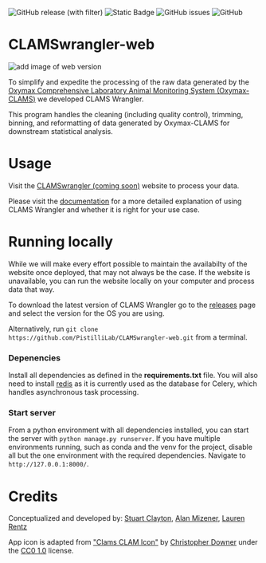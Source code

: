![GitHub release (with filter)](https://img.shields.io/github/v/release/90-Seconds-to-Midnight/CLAMSwrangler)
![Static Badge](https://img.shields.io/badge/maintained%3F-yes-Green)
![GitHub issues](https://img.shields.io/github/issues/90-Seconds-to-Midnight/CLAMSwrangler) 
![GitHub](https://img.shields.io/github/license/90-Seconds-to-Midnight/CLAMSwrangler)


# CLAMSwrangler-web
![add image of web version]()

To simplify and expedite the processing of the raw data generated by the [Oxymax Comprehensive Laboratory Animal Monitoring
System (Oxymax-CLAMS)](https://www.colinst.com/products/clams-comprehensive-lab-animal-monitoring-system) we developed CLAMS Wrangler.

This program handles the cleaning (including quality control), trimming, binning, and reformatting of data generated by Oxymax-CLAMS for downstream statistical analysis.

# Usage
Visit the [CLAMSwrangler (coming soon)]() website to process your data.

Please visit the [documentation](https://pistillilab.github.io/CLAMSwrangler-web/) for a more detailed explanation of using CLAMS Wrangler and whether it is right for your use case.

# Running locally
While we will make every effort possible to maintain the availabilty of the website once deployed, that may not always be the case. If the website is unavailable, you can run the website locally on your computer and process data that way.

To download the latest version of CLAMS Wrangler go to the [releases](https://github.com/PistilliLab/CLAMSwrangler/releases) page and select the version for the OS you are using.

Alternatively, run ```git clone https://github.com/PistilliLab/CLAMSwrangler-web.git``` from a terminal.

### Depenencies
Install all dependencies as defined in the **requirements.txt** file. You will also need to install [redis](https://github.com/redis/redis) as it is currently used as the database for Celery, which handles asynchronous task processing.

### Start server
From a python environment with all dependencies installed, you can start the server with ```python manage.py runserver```. If you have multiple environments running, such as conda and the venv for the project, disable all but the one environment with the required dependencies. Navigate to ```http://127.0.0.1:8000/```.

# Credits
Conceptualized and developed by: [Stuart Clayton](https://github.com/sclayton33), [Alan Mizener](https://github.com/admizener), [Lauren Rentz]()

App icon is adapted from ["Clams CLAM Icon"](https://www.iconarchive.com/show/cryptocurrency-flat-icons-by-cjdowner/Clams-CLAM-icon.html) by [Christopher Downer](https://github.com/cjdowner) under the [CC0 1.0](https://creativecommons.org/publicdomain/zero/1.0/) license.

